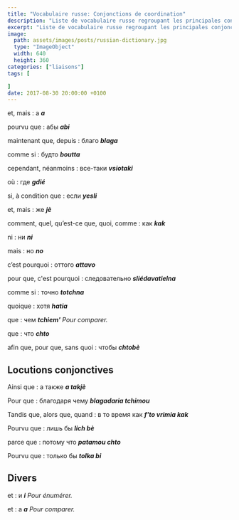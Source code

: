 ```yaml
---
title: "Vocabulaire russe: Conjonctions de coordination"
description: "Liste de vocabulaire russe regroupant les principales conjonctions de coordination."
excerpt: "Liste de vocabulaire russe regroupant les principales conjonctions de coordination."
image:
  path: assets/images/posts/russian-dictionary.jpg
  type: "ImageObject"
  width: 640
  height: 360
categories: ["liaisons"]
tags: [

]
date: 2017-08-30 20:00:00 +0100
---
```


et, mais
: а
*__a__*

pourvu que
: абы
*__abi__*

maintenant que, depuis
: благо
*__blaga__*

comme si
: будто
*__boutta__*

cependant, néanmoins
: все-таки
*__vsiotaki__*

où
: где
*__gdié__*

si, à condition que
: если
*__yesli__*

et, mais
: же
*__jè__*

comment, quel, qu’est-ce que, quoi, comme
: как
*__kak__*

ni
: ни
*__ni__*

mais
: но
*__no__*

c’est pourquoi
: оттого
*__attavo__*

pour que, c'est pourquoi
: следовательно
*__sliédavatielna__*

comme si
: точно
*__totchna__*

quoique
: хотя
*__hatia__*

que
: чем
*__tchiem'__ Pour comparer.*

que
: что
*__chto__*

afin que, pour que, sans quoi
: чтобы
*__chtobè__*



## Locutions conjonctives

Ainsi que
: а также
*__a takjè__*

Pour que
: благодаря чему
*__blagadaria tchimou__*

Tandis que, alors que, quand
: в то время как
*__f'to vrimia kak__*

Pourvu que
: лишь бы
*__lich bè__*

parce que
: потому что
*__patamou chto__*

Pourvu que
: только бы
*__tolka bi__*


## Divers

et
: и
*__i__ Pour énumérer.*

et
: а
*__а__ Pour comparer.*
